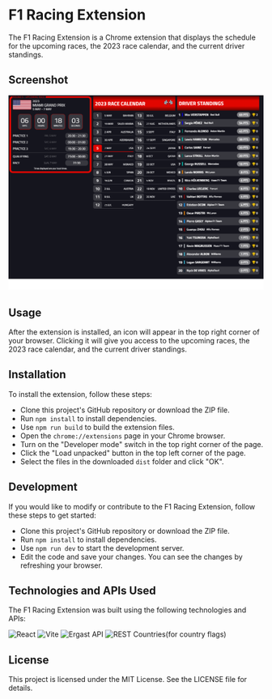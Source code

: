 # F1 Racing Extension

The F1 Racing Extension is a Chrome extension that displays the schedule for the upcoming races, the 2023 race calendar, and the current driver standings.

## Screenshot

![Screenshot of F1 Racing Extension](./screenshot.png "F1 Racing Extension")

## Usage

After the extension is installed, an icon will appear in the top right corner of your browser. Clicking it will give you access to the upcoming races, the 2023 race calendar, and the current driver standings.

## Installation

To install the extension, follow these steps:

- Clone this project's GitHub repository or download the ZIP file.
- Run `npm install` to install dependencies.
- Use `npm run build` to build the extension files.
- Open the `chrome://extensions` page in your Chrome browser.
- Turn on the "Developer mode" switch in the top right corner of the page.
- Click the "Load unpacked" button in the top left corner of the page.
- Select the files in the downloaded `dist` folder and click "OK".

## Development

If you would like to modify or contribute to the F1 Racing Extension, follow these steps to get started:

- Clone this project's GitHub repository or download the ZIP file.
- Run `npm install` to install dependencies.
- Use `npm run dev` to start the development server.
- Edit the code and save your changes. You can see the changes by refreshing your browser.

## Technologies and APIs Used

The F1 Racing Extension was built using the following technologies and APIs:

![React](https://react.dev/)
![Vite](https://vitejs.dev/)
![Ergast API](http://ergast.com/mrd/)
![REST Countries(for country flags)](https://restcountries.com/)

## License

This project is licensed under the MIT License. See the LICENSE file for details.
